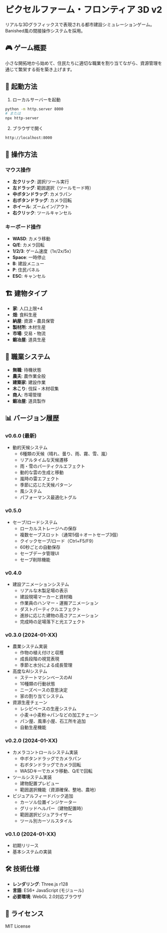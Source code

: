 # ピクセルファーム・フロンティア 3D v2

リアルな3Dグラフィックスで表現される都市建設シミュレーションゲーム。Banished風の間接操作システムを採用。

## 🎮 ゲーム概要

小さな開拓地から始めて、住民たちに適切な職業を割り当てながら、資源管理を通じて繁栄する街を築き上げます。

## 🚀 起動方法

1. ローカルサーバーを起動
```bash
python -m http.server 8000
# または
npx http-server
```

2. ブラウザで開く
```
http://localhost:8000
```

## 🎯 操作方法

### マウス操作
- **左クリック**: 選択/ツール実行
- **左ドラッグ**: 範囲選択（ツールモード時）
- **中ボタンドラッグ**: カメラパン
- **右ボタンドラッグ**: カメラ回転
- **ホイール**: ズームイン/アウト
- **右クリック**: ツールキャンセル

### キーボード操作
- **WASD**: カメラ移動
- **Q/E**: カメラ回転
- **1/2/3**: ゲーム速度（1x/2x/5x）
- **Space**: 一時停止
- **B**: 建設メニュー
- **P**: 住民パネル
- **ESC**: キャンセル

## 🏗️ 建物タイプ

- **家**: 人口上限+4
- **畑**: 食料生産
- **納屋**: 資源・農具保管
- **製材所**: 木材生産
- **市場**: 交易・物流
- **鍛冶屋**: 道具生産

## 👥 職業システム

- **無職**: 待機状態
- **農夫**: 農作業全般
- **建築家**: 建設作業
- **木こり**: 伐採・木材収集
- **商人**: 市場管理
- **鍛冶屋**: 道具製作

## 📊 バージョン履歴

### v0.6.0 (最新)
- 動的天候システム
  - 6種類の天候（晴れ、曇り、雨、霧、雪、嵐）
  - リアルタイムな天候遷移
  - 雨・雪のパーティクルエフェクト
  - 動的な雲の生成と移動
  - 嵐時の雷エフェクト
  - 季節に応じた天候パターン
  - 風システム
  - パフォーマンス最適化トグル

### v0.5.0
- セーブ/ロードシステム
  - ローカルストレージへの保存
  - 複数セーブスロット（通常5個＋オートセーブ3個）
  - クイックセーブ/ロード（Ctrl+F5/F9）
  - 60秒ごとの自動保存
  - セーブデータ管理UI
  - セーブ削除機能

### v0.4.0
- 建設アニメーションシステム
  - リアルな木製足場の表示
  - 建設現場マーカーと資材箱
  - 作業員のハンマー・運搬アニメーション
  - ダストパーティクルエフェクト
  - 進捗に応じた建物の高さアニメーション
  - 完成時の足場落下と光エフェクト

### v0.3.0 (2024-01-XX)
- 農業システム実装
  - 作物の植え付けと収穫
  - 成長段階の視覚表現
  - 季節と水分による成長管理
- 高度なAIシステム
  - ステートマシンベースのAI
  - 10種類の行動状態
  - ニーズベースの意思決定
  - 家の割り当てシステム
- 資源生産チェーン
  - レシピベースの生産システム
  - 小麦→小麦粉→パンなどの加工チェーン
  - パン屋、風車小屋、石工所を追加
  - 自動生産機能

### v0.2.0 (2024-01-XX)
- カメラコントロールシステム実装
  - 中ボタンドラッグでカメラパン
  - 右ボタンドラッグでカメラ回転
  - WASDキーでカメラ移動、Q/Eで回転
- ツールシステム実装
  - 建物配置プレビュー
  - 範囲選択機能（資源確保、整地、農地）
- ビジュアルフィードバック追加
  - カーソル位置インジケーター
  - グリッドヘルパー（建物配置時）
  - 範囲選択ビジュアライザー
  - ツール別カーソルスタイル

### v0.1.0 (2024-01-XX)
- 初期リリース
- 基本システムの実装

## 🛠️ 技術仕様

- **レンダリング**: Three.js r128
- **言語**: ES6+ JavaScript (モジュール)
- **必要環境**: WebGL 2.0対応ブラウザ

## 📝 ライセンス

MIT License